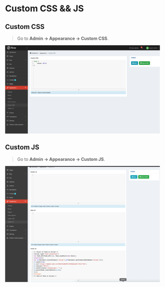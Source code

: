 # Custom CSS && JS

## Custom CSS

> Go to __Admin -> Appearance -> Custom CSS__.

![CustomCss](_images/userguide/custom-css.png)

## Custom JS

> Go to __Admin -> Appearance -> Custom JS__.

![CustomJS](_images/userguide/custom-js.png)